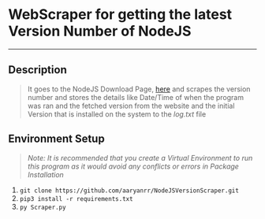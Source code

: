 # WebScraper for getting the latest Version Number of NodeJS

---

## Description

> It goes to the NodeJS Download Page, [here](https://nodejs.org/en/download/) and scrapes the version number and stores the details like Date/Time of when the program was ran and the fetched version from the website and the initial Version that is installed on the system to the *log.txt* file


## Environment Setup



> *Note: It is recommended that you create a Virtual Environment to run this program as it would avoid any conflicts or errors in Package Installation*

1. `git clone https://github.com/aaryanrr/NodeJSVersionScraper.git`
2. `pip3 install -r requirements.txt`
3. `py Scraper.py`

